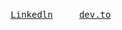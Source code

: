 <p align="center">
  <samp>
    <a href="https://www.linkedin.com/in/saminarp/">Linkedln</a>
    <a href="https://dev.to/saminarp">dev.to</a>
  </samp> 
</p>
